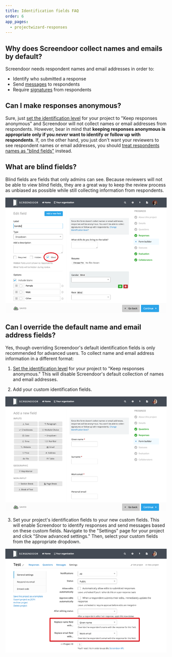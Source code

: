 ```yaml
---
title: Identification fields FAQ
order: 6
app_pages:
  - projectwizard-responses
---
```


## Why does Screendoor collect names and emails by default?

Screendoor needs respondent names and email addresses in order to:

- Identify who submitted a response
- Send [messages](../messages/sending_messages.html) to respondents
- Require [signatures](signatures.html) from respondents

## Can I make responses anonymous?

Sure, just [set the identification level](response_preferences.html#don-t-collect-names-and-email-addresses) for your project to "Keep responses anonymous" and Screendoor will not collect names or email addresses from respondents. However, bear in mind that **keeping responses anonymous is appropriate only if you *never* want to identify or follow up with respondents**. If, on the other hand, you just don't want your reviewers to see respondent names or email addresses, you should [treat respondents names as "blind fields"](response_preferences.html#hiding-respondent-names) instead.

## What are blind fields?

Blind fields are fields that only admins can see. Because reviewers will not be able to view blind fields, they are a great way to keep the review process as unbiased as possible while still collecting information from respondents.

![blind fields](../images/blind_fields.png)

## Can I override the default name and email address fields?

Yes, though overriding Screendoor's default identification fields is only recommended for advanced users. To collect name and email address information in a different format:

1. [Set the identification level](response_preferences.html#don-t-collect-names-and-email-addresses) for your project to "Keep responses anonymous." This will disable Screendoor's default collection of names and email addresses.

2. Add your custom identification fields.

  ![custom id fields](../images/custom_id_fields.png)

3. Set your project's identification fields to your new custom fields. This will enable Screendoor to identify responses and send messages based on these custom fields. Navigate to the "Settings" page for your project and click "Show advanced settings." Then, select your custom fields from the appropriate dropdown.

  ![custom key fields](../images/custom_key_fields.png)
